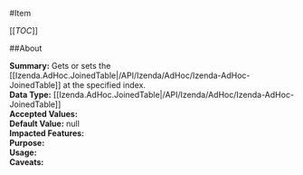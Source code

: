 #Item

[[_TOC_]]

##About

**Summary:** Gets or sets the [[Izenda.AdHoc.JoinedTable|/API/Izenda/AdHoc/Izenda-AdHoc-JoinedTable]] at the specified index.  
**Data Type:** [[Izenda.AdHoc.JoinedTable|/API/Izenda/AdHoc/Izenda-AdHoc-JoinedTable]]  
**Accepted Values:**   
**Default Value:** null  
**Impacted Features:**   
**Purpose:**   
**Usage:**   
**Caveats:**   

